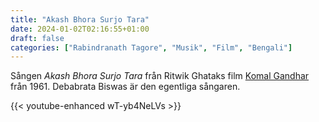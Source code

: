 ```yaml
---
title: "Akash Bhora Surjo Tara"
date: 2024-01-02T02:16:55+01:00
draft: false
categories: ["Rabindranath Tagore", "Musik", "Film", "Bengali"]
---
```


Sången *Akash Bhora Surjo Tara* från Ritwik Ghataks film [Komal Gandhar](https://en.wikipedia.org/wiki/Komal_Gandhar) från 1961. Debabrata Biswas är den egentliga sångaren.

{{< youtube-enhanced wT-yb4NeLVs >}} 
